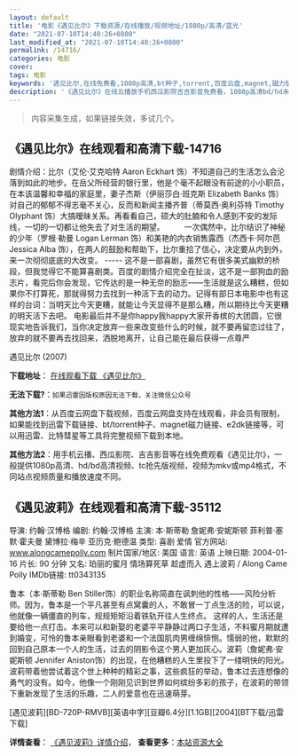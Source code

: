 ```yaml
---
layout: default
title: '电影《遇见比尔》下载资源/在线播放/视频地址/1080p/高清/蓝光'
date: "2021-07-10T14:40:26+0800"
last_modified_at: "2021-07-10T14:40:26+0800"
permalink: /14716/
categories: 电影
cover:
tags: 电影
keywords: '遇见比尔,在线免费看,1080p高清,bt种子,torrent,百度云盘,magnet,磁力链,迅雷下载资源'
description: '《遇见比尔》在线云播放手机西瓜影院吉吉影音免费看，1080p高清bd/hd未删减完整版和tc抢先枪版，mkv/mp4格式，附带bt/torrent种子、magnet/磁力链、百度云盘、网盘资源迅雷下载链接'
---
```


>内容采集生成，如果链接失效，多试几个。


## 《遇见比尔》在线观看和高清下载-14716

剧情介绍：比尔（艾伦·艾克哈特 Aaron Eckhart 饰）不知道自己的生活怎么会沦落到如此的地步。在岳父所经营的银行里，他是个毫不起眼没有前途的小小职员，在本该温馨和幸福的家庭里，妻子杰斯（伊丽莎白·班克斯 Elizabeth Banks 饰）对自己的郁郁不得志毫不关心，反而和新闻主播齐普（蒂莫西·奥利芬特 Timothy Olyphant 饰）大搞暧昧关系。再看看自己，硕大的肚腩和令人感到不安的发际线，一切的一切都让他失去了对生活的期望。  　　一次偶然中，比尔结识了神秘的少年（罗根·勒曼 Logan Lerman 饰）和美艳的内衣销售露西（杰西卡·阿尔芭 Jessica Alba 饰），在两人的鼓励和帮助下，比尔重拾了信心，决定要从内到外，来一次彻彻底底的大改变。 ----- 这不是一部喜剧，虽然它有很多美式幽默的桥段，但我觉得它不能算喜剧类。百度的剧情介绍完全在扯淡，这不是一部狗血的励志片，看完后你会发现，它传达的是一种无奈的励志——生活就是这么糟糕，但如果你不打算死，那就得努力去找到一种活下去的动力。记得有部日本电影中也有这样的台词：当明天比今天更糟，就能让今天显得不是那么糟，所以期待比今天更糟的明天活下去吧。   电影最后并不是你happy我happy大家开香槟的大团圆，它很现实地告诉我们，当你决定放弃一些来改变些什么的时候，就不要再留恋过往了，放弃的就不要再去找回来，洒脱地离开，让自己能在最后获得一点尊严


遇见比尔 (2007)

**下载地址**： [在线观看下载 《遇见比尔》](https://www.btbtdy.me/btdy/dy5077.html) 


**无法下载?**：`如果迅雷因版权原因无法下载，关注微信公众号 `

**其他方法1**：从百度云网盘下载视频，百度云网盘支持在线观看，非会员有限制，如果能找到迅雷下载链接、bt/torrent种子、magnet磁力链接、e2dk链接等，可以用迅雷、比特彗星等工具将完整视频下载到本地。

**其他方法2**：用手机云播、西瓜影院、吉吉影音等在线免费观看《遇见比尔》，一般提供1080p高清、hd/bd高清视频、tc抢先版视频，视频为mkv或mp4格式，不同站点视频质量和播放速度不同。


## 《遇见波莉》在线观看和高清下载-35112

导演: 约翰·汉博格 编剧: 约翰·汉博格 主演: 本·斯蒂勒 詹妮弗·安妮斯顿 菲利普·塞默·霍夫曼 黛博拉·梅辛 亚历克·鲍德温 类型: 喜剧 爱情 官方网站: www.alongcamepolly.com 制片国家/地区: 美国 语言: 英语 上映日期: 2004-01-16 片长: 90 分钟 又名: 珀丽的蜜月 情场算死草 趁虚而入 遇上波莉 / Along Came Polly IMDb链接: tt0343135

鲁本（本·斯蒂勒 Ben Stiller饰）的职业名称简直在讽刺他的性格——风险分析师。因为，鲁本是一个平凡甚至有点窝囊的人，不敢冒一丁点生活的险，可以说，他就像一辆僵直的列车，规规矩矩沿着铁轨开往人生终点。 这样的人，生活还是要给他一点打击。本来可以和新娶的老婆平平静静过两口子生活，不料蜜月期就遭到婚变，可怜的鲁本亲眼看到老婆和一个法国肌肉男缠绵悱恻。懦弱的他，默默的回到自己原本一个人的生活，过去的阴影令这个男人更加灰心。波莉（詹妮弗·安妮斯顿 Jennifer Aniston饰）的出现，在他糟糕的人生里投下了一缕明快的阳光。 波莉带着他尝试着这个世上种种的精彩之事，这些疯狂的举动，鲁本过去连想像的勇气的没有。如今，他像一个刚刚见识到世界如何缤纷多彩的孩子，在波莉的带领下重新发现了生活的乐趣，二人的爱意也在迅速萌芽。


[遇见波莉][BD-720P-RMVB][英语中字][豆瓣6.4分][1.1GB][2004][BT下载/迅雷下载]

**详情查看**： [《遇见波莉》详情介绍](/movie/35112/)， **查看更多**：[本站资源大全](/movie/t/all/)


